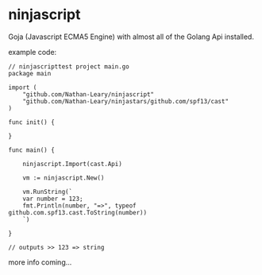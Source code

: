# ninjascript
 
Goja (Javascript ECMA5 Engine) with almost all of the Golang Api installed.

example code:
```
// ninjascripttest project main.go
package main

import (
	"github.com/Nathan-Leary/ninjascript"
	"github.com/Nathan-Leary/ninjastars/github.com/spf13/cast"
)

func init() {

}

func main() {

	ninjascript.Import(cast.Api)

	vm := ninjascript.New()

	vm.RunString(`
	var number = 123;
	fmt.Println(number, "=>", typeof github.com.spf13.cast.ToString(number))
	`)

}

// outputs >> 123 => string
```
more info coming...
